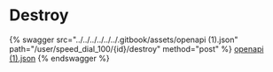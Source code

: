 # Destroy

{% swagger src="../../../../../../.gitbook/assets/openapi (1).json" path="/user/speed_dial_100/{id}/destroy" method="post" %}
[openapi (1).json](<../../../../../../.gitbook/assets/openapi (1).json>)
{% endswagger %}
